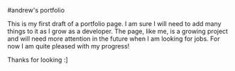#andrew's portfolio

This is my first draft of a portfolio page. I am sure I will need to add many things to it as I grow as a developer. The page, like me, is a growing project and will need more attention in the future when I am looking for jobs. For now I am quite pleased with my progress!

Thanks for looking :]